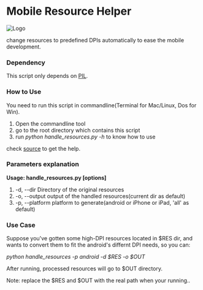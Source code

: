 Mobile Resource Helper
======================


![Logo](https://raw.github.com/towerjoo/mobile_resource_helper/master/helper_logo.png)

change resources to predefined DPIs automatically to ease the mobile development.


### Dependency

This script only depends on [PIL][PIL].


### How to Use

You need to run this script in commandline(Terminal for Mac/Linux, Dos for Win).

1. Open the commandline tool
2. go to the root directory which contains this script
3. run *python handle_resources.py -h* to know how to use

check [source][source] to get the help.

### Parameters explanation

**Usage: handle_resources.py [options]**

1. -d, --dir  Directory of the original resources
2. -o, --output output of the handled resources(current dir as default)
3. -p, --platform platform to generate(android or iPhone or iPad, 'all' as default)

### Use Case

Suppose you've gotten some high-DPI resources located in $RES dir, and wants
to convert them to fit the android's differnt DPI needs, so you can:

*python handle_resources -p android -d $RES -o $OUT*

After running, processed resources will go to $OUT directory. 

Note: replace the $RES and $OUT with the real path when your running..
 


[PIL]:http://www.pythonware.com/products/pil/
[source]:https://github.com/towerjoo/mobile_resource_helper/blob/master/handle_resources.py
